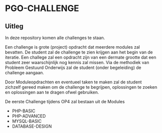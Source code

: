 # PGO-CHALLENGE

## Uitleg

In deze repository komen alle challenges te staan.

Een challenge is grote (project) opdracht dat meerdere modules zal bevatten. De student zal de challenge te zien krijgen aan het begin van de iteratie.
Een challege zal een opdracht zijn van een dermate grootte dat een student zeer waarschijnlijk nog kennis zal missen.
Via de methodiek van Probleem Gestuurd Onderwijs zal de student (onder begeleiding) de challenge aangaan.

Door Moduleopdrachten en eventueel taken te maken zal de student zichzelf gereed maken om de challenge te begrijpen, oplossingen te zoeken en oplossingen aan te dragen ofwel gebruiken.

De eerste Challenge tijdens OP4 zal bestaan uit de Modules

- PHP-BASIC
- PHP-ADVANCED
- MYSQL-BASIC
- DATABASE-DESIGN

